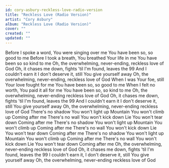 ```yaml
---
id: cory-asbury-reckless-love-radio-version
title: "Reckless Love (Radio Version)"
artist: "Cory Asbury"
album: "Reckless Love (Radio Version)"
cover: ""
created: ""
updated: ""
---
```


Before I spoke a word, You were singing over me
You have been so, so good to me
Before I took a breath, You breathed Your life in me
You have been so so kind to me
Oh, the overwhelming, never-ending, reckless love of God
Oh, it chases me down, fights 'til I'm found, leaves the 99
And I couldn't earn it
I don't deserve it, still You give yourself away
Oh, the overwhelming, never-ending, reckless love of God
When I was Your foe, still Your love fought for me
You have been so, so good to me
When I felt no worth, You paid it all for me
You have been so, so kind to me
Oh, the overwhelming, never-ending reckless love of God
Oh, it chases me down, fights 'til I'm found, leaves the 99
And I couldn't earn it
I don't deserve it, still You give yourself away
Oh, the overwhelming, never-ending reckless love of God
There's no shadow You won't light up
Mountain You won't climb up
Coming after me
There's no wall You won't kick down
Lie You won't tear down
Coming after me
There's no shadow You won't light up
Mountain You won't climb up
Coming after me
There's no wall You won't kick down
Lie You won't tear down
Coming after me
There's no shadow You won't light up
Mountain You won't climb up
Coming after me
There's no wall You won't kick down
Lie You won't tear down
Coming after me
Oh, the overwhelming, never-ending reckless love of God
Oh, it chases me down, fights 'til I'm found, leaves the 99
I couldn't earn it, I don't deserve it, still You give yourself away
Oh, the overwhelming, never-ending reckless love of God